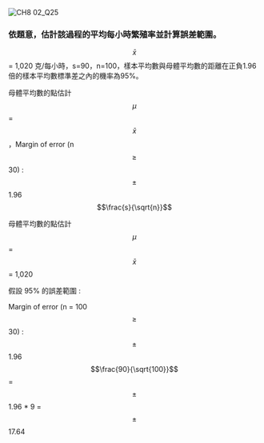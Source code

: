 

![CH8 02_Q25](https://github.com/user-attachments/assets/66504314-fe4a-4b15-a93e-ad9aa3a123fc)

### 依題意，估計該過程的平均每小時繁殖率並計算誤差範圍。  
 
$$\bar{x}$$ = 1,020 克/每小時，s=90，n=100，樣本平均數與母體平均數的距離在正負1.96倍的樣本平均數標準差之內的機率為95%。 

母體平均數的點估計 $$\mu$$ = $$\bar{x}$$，Margin of error (n $$\ge$$ 30) : $$\pm$$ 1.96 $$\frac{s}{\sqrt{n}}$$ 

母體平均數的點估計 $$\mu$$ = $$\bar{x}$$ = 1,020 

假設 95% 的誤差範圍 : 

Margin of error (n = 100 $$\ge$$ 30) : $$\pm$$ 1.96 $$\frac{90}{\sqrt{100}}$$ = $$\pm$$ 1.96 * 9 = $$\pm$$ 17.64 
